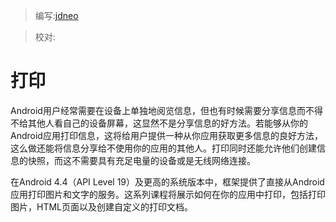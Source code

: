 > 编写:[jdneo](https://github.com/jdneo)

> 校对:

# 打印

Android用户经常需要在设备上单独地阅览信息，但也有时候需要分享信息而不得不给其他人看自己的设备屏幕，这显然不是分享信息的好方法。若能够从你的Android应用打印信息，这将给用户提供一种从你应用获取更多信息的良好方法，这么做还能将信息分享给不使用你的应用的其他人。打印同时还能允许他们创建信息的快照，而这不需要具有充足电量的设备或是无线网络连接。

在Android 4.4（API Level 19）及更高的系统版本中，框架提供了直接从Android应用打印图片和文字的服务。这系列课程将展示如何在你的应用中打印，包括打印图片，HTML页面以及创建自定义的打印文档。
